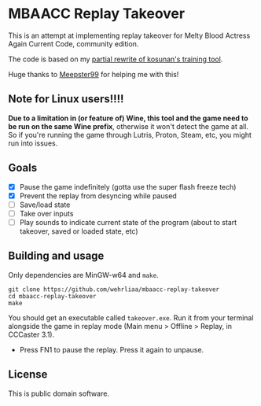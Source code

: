 # MBAACC Replay Takeover

This is an attempt at implementing replay takeover for Melty Blood Actress Again Current Code, community edition.

The code is based on my [partial rewrite of kosunan's training tool](https://github.com/wehrliaa/mbaacc-training-linux).

Huge thanks to [Meepster99](https://github.com/Meepster99/) for helping me with this!

## Note for Linux users!!!!

**Due to a limitation in (or feature of) Wine, this tool and the game need to be run on the same Wine prefix**, otherwise it won't detect the game at all. So if you're running the game through Lutris, Proton, Steam, etc, you might run into issues.

## Goals

- [X] Pause the game indefinitely (gotta use the super flash freeze tech)
- [X] Prevent the replay from desyncing while paused
- [ ] Save/load state
- [ ] Take over inputs
- [ ] Play sounds to indicate current state of the program (about to start takeover, saved or loaded state, etc)

## Building and usage

Only dependencies are MinGW-w64 and `make`.

```
git clone https://github.com/wehrliaa/mbaacc-replay-takeover
cd mbaacc-replay-takeover
make
```

You should get an executable called `takeover.exe`. Run it from your terminal alongside the game in replay mode (Main menu > Offline > Replay, in CCCaster 3.1).

- Press FN1 to pause the replay. Press it again to unpause.

## License

This is public domain software.
